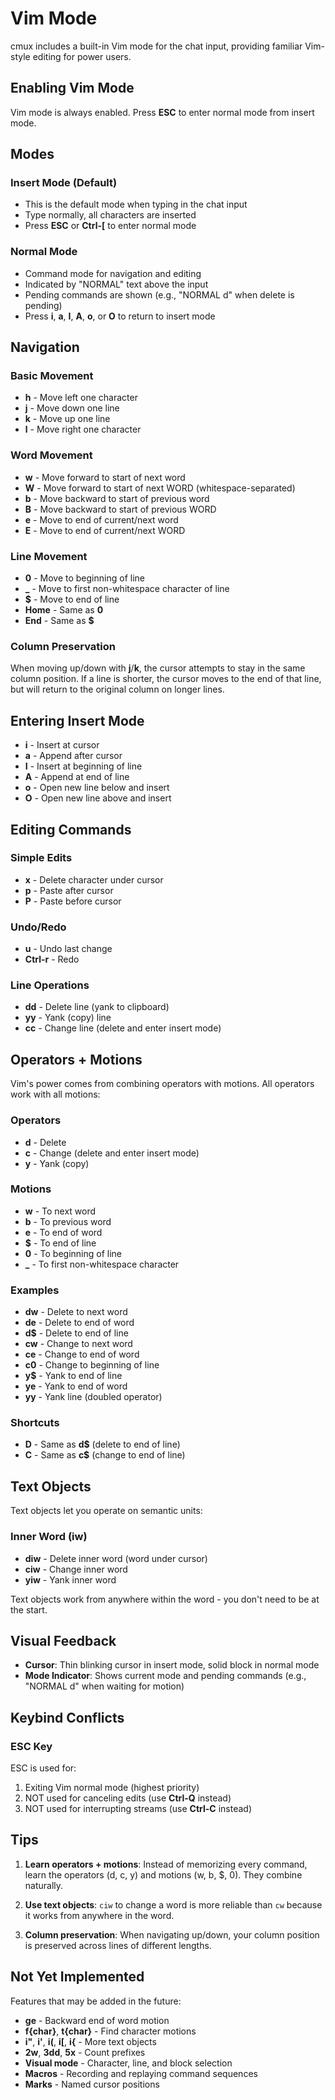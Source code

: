 <!-- Keep this file in sync with:
     - src/components/VimTextArea.tsx (implementation)
     - src/utils/vim.ts (core logic)
     - src/utils/vim.test.ts (test suite)
-->

# Vim Mode

cmux includes a built-in Vim mode for the chat input, providing familiar Vim-style editing for power users.

## Enabling Vim Mode

Vim mode is always enabled. Press **ESC** to enter normal mode from insert mode.

## Modes

### Insert Mode (Default)

- This is the default mode when typing in the chat input
- Type normally, all characters are inserted
- Press **ESC** or **Ctrl-[** to enter normal mode

### Normal Mode

- Command mode for navigation and editing
- Indicated by "NORMAL" text above the input
- Pending commands are shown (e.g., "NORMAL d" when delete is pending)
- Press **i**, **a**, **I**, **A**, **o**, or **O** to return to insert mode

## Navigation

### Basic Movement

- **h** - Move left one character
- **j** - Move down one line
- **k** - Move up one line
- **l** - Move right one character

### Word Movement

- **w** - Move forward to start of next word
- **W** - Move forward to start of next WORD (whitespace-separated)
- **b** - Move backward to start of previous word
- **B** - Move backward to start of previous WORD
- **e** - Move to end of current/next word
- **E** - Move to end of current/next WORD

### Line Movement

- **0** - Move to beginning of line
- **\_** - Move to first non-whitespace character of line
- **$** - Move to end of line
- **Home** - Same as **0**
- **End** - Same as **$**

### Column Preservation

When moving up/down with **j**/**k**, the cursor attempts to stay in the same column position. If a line is shorter, the cursor moves to the end of that line, but will return to the original column on longer lines.

## Entering Insert Mode

- **i** - Insert at cursor
- **a** - Append after cursor
- **I** - Insert at beginning of line
- **A** - Append at end of line
- **o** - Open new line below and insert
- **O** - Open new line above and insert

## Editing Commands

### Simple Edits

- **x** - Delete character under cursor
- **p** - Paste after cursor
- **P** - Paste before cursor

### Undo/Redo

- **u** - Undo last change
- **Ctrl-r** - Redo

### Line Operations

- **dd** - Delete line (yank to clipboard)
- **yy** - Yank (copy) line
- **cc** - Change line (delete and enter insert mode)

## Operators + Motions

Vim's power comes from combining operators with motions. All operators work with all motions:

### Operators

- **d** - Delete
- **c** - Change (delete and enter insert mode)
- **y** - Yank (copy)

### Motions

- **w** - To next word
- **b** - To previous word
- **e** - To end of word
- **$** - To end of line
- **0** - To beginning of line
- **\_** - To first non-whitespace character

### Examples

- **dw** - Delete to next word
- **de** - Delete to end of word
- **d$** - Delete to end of line
- **cw** - Change to next word
- **ce** - Change to end of word
- **c0** - Change to beginning of line
- **y$** - Yank to end of line
- **ye** - Yank to end of word
- **yy** - Yank line (doubled operator)

### Shortcuts

- **D** - Same as **d$** (delete to end of line)
- **C** - Same as **c$** (change to end of line)

## Text Objects

Text objects let you operate on semantic units:

### Inner Word (iw)

- **diw** - Delete inner word (word under cursor)
- **ciw** - Change inner word
- **yiw** - Yank inner word

Text objects work from anywhere within the word - you don't need to be at the start.

## Visual Feedback

- **Cursor**: Thin blinking cursor in insert mode, solid block in normal mode
- **Mode Indicator**: Shows current mode and pending commands (e.g., "NORMAL d" when waiting for motion)

## Keybind Conflicts

### ESC Key

ESC is used for:

1. Exiting Vim normal mode (highest priority)
2. NOT used for canceling edits (use **Ctrl-Q** instead)
3. NOT used for interrupting streams (use **Ctrl-C** instead)

## Tips

1. **Learn operators + motions**: Instead of memorizing every command, learn the operators (d, c, y) and motions (w, b, $, 0). They combine naturally.

2. **Use text objects**: `ciw` to change a word is more reliable than `cw` because it works from anywhere in the word.

3. **Column preservation**: When navigating up/down, your column position is preserved across lines of different lengths.

## Not Yet Implemented

Features that may be added in the future:

- **ge** - Backward end of word motion
- **f{char}**, **t{char}** - Find character motions
- **i"**, **i'**, **i(**, **i[**, **i{** - More text objects
- **2w**, **3dd**, **5x** - Count prefixes
- **Visual mode** - Character, line, and block selection
- **Macros** - Recording and replaying command sequences
- **Marks** - Named cursor positions
